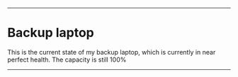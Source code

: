 
***

# Backup laptop

This is the current state of my backup laptop, which is currently in near perfect health. The capacity is still 100%

***
